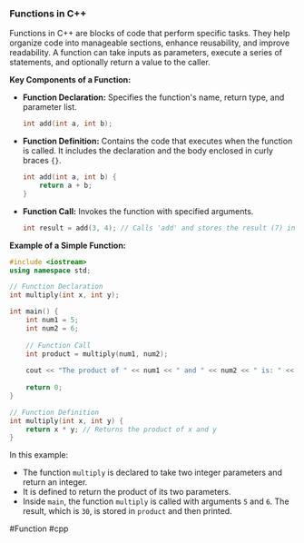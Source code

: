 ### Functions in C++

Functions in C++ are blocks of code that perform specific tasks. They help organize code into manageable sections, enhance reusability, and improve readability. A function can take inputs as parameters, execute a series of statements, and optionally return a value to the caller.

**Key Components of a Function:**
- **Function Declaration:** Specifies the function's name, return type, and parameter list.
  ```cpp
  int add(int a, int b);
  ```
- **Function Definition:** Contains the code that executes when the function is called. It includes the declaration and the body enclosed in curly braces `{}`.
  ```cpp
  int add(int a, int b) {
      return a + b;
  }
  ```
- **Function Call:** Invokes the function with specified arguments.
  ```cpp
  int result = add(3, 4); // Calls 'add' and stores the result (7) in 'result'
  ```

**Example of a Simple Function:**

```cpp
#include <iostream>
using namespace std;

// Function Declaration
int multiply(int x, int y);

int main() {
    int num1 = 5;
    int num2 = 6;
    
    // Function Call
    int product = multiply(num1, num2);
    
    cout << "The product of " << num1 << " and " << num2 << " is: " << product << endl;
    
    return 0;
}

// Function Definition
int multiply(int x, int y) {
    return x * y; // Returns the product of x and y
}
```

In this example:
- The function `multiply` is declared to take two integer parameters and return an integer.
- It is defined to return the product of its two parameters.
- Inside `main`, the function `multiply` is called with arguments `5` and `6`. The result, which is `30`, is stored in `product` and then printed.

#Function #cpp